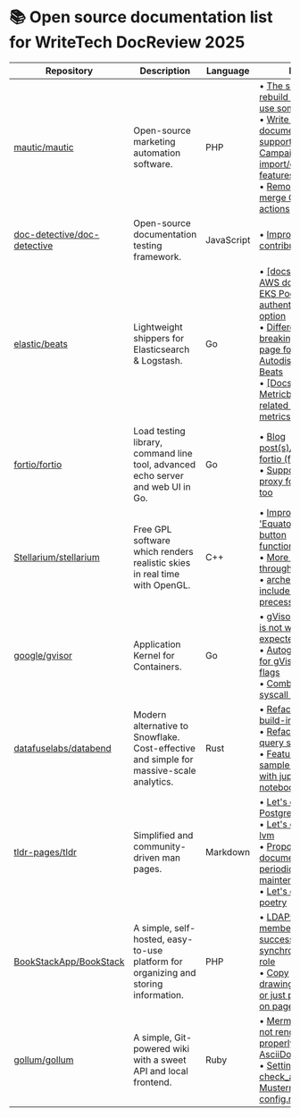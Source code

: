 # 📚 Open source documentation list for WriteTech DocReview 2025

| **Repository**                               | **Description**                        | **Language**                       | **Issues**                      |
|----------------------------------------------|----------------------------------------|------------------------------------|---------------------------------|
| [mautic/mautic](https://github.com/mautic/mautic) | Open-source marketing automation software. | PHP | • [The segment rebuild tooltip could use some love](https://github.com/mautic/mautic/issues/15478)<br> • [Write the documentation to support the Campaign import/export features](https://github.com/mautic/developer-documentation-new/issues/239)<br> • [Remove auto-merge GitHub actions](https://github.com/mautic/developer-documentation-new/issues/179) |
| [doc-detective/doc-detective](https://github.com/doc-detective/doc-detective) | Open-source documentation testing framework. | JavaScript | • [Improve contributor's guide](https://github.com/doc-detective/doc-detective/issues/67)|
| [elastic/beats](https://github.com/elastic/beats) | Lightweight shippers for Elasticsearch & Logstash. | Go | • [[docs] Update AWS docs to include EKS Pod Identity as authentication option](https://github.com/elastic/beats/issues/41775)<br> • [Differences in the breaking change page for Kubernetes Autodiscover of all Beats](https://github.com/elastic/beats/issues/41599)<br> • [[Docs] Document Metricbeat limitation related to some metrics](https://github.com/elastic/beats/issues/37556) |
| [fortio/fortio](https://github.com/fortio/fortio) | Load testing library, command line tool, advanced echo server and web UI in Go. | Go | • [Blog post(s)/article about fortio (features)](https://github.com/fortio/fortio/issues/266)<br> • [Support HTTP proxy for fast client too](https://github.com/fortio/fortio/issues/318) |
| [Stellarium/stellarium](https://github.com/Stellarium/stellarium) | Free GPL software which renders realistic skies in real time with OpenGL. | C++ | • [Improve 'Equatorial Grid [E]' button functionality/labeling](https://github.com/Stellarium/stellarium/issues/4091)<br> • [More time-steps through GUI](https://github.com/Stellarium/stellarium/issues/4219)<br> • [archeo plugin: include limits of precession area](https://github.com/Stellarium/stellarium/issues/4185) |
| [google/gvisor](https://github.com/google/gvisor) | Application Kernel for Containers. | Go | • [gVisor CNI tutorial is not working as expected](https://github.com/google/gvisor/issues/10750)<br> • [Autogenerate docs for gVisor global flags](https://github.com/google/gvisor/issues/3809)<br> • [Combine similar syscall tests](https://github.com/google/gvisor/issues/1640) |
| [datafuselabs/databend](https://github.com/datafuselabs/databend) | Modern alternative to Snowflake. Cost-effective and simple for massive-scale analytics. | Rust | • [Refactor: Try using build-info](https://github.com/datafuselabs/databend/issues/9874)<br> • [Refactor: improve query spill](https://github.com/databendlabs/databend/issues/17997)<br> • [Feature: add sample directory with jupyter notebook](https://github.com/databendlabs/databend/issues/17460) |
| [tldr-pages/tldr](https://github.com/tldr-pages/tldr) | Simplified and community-driven man pages. | Markdown | • [Let's document: PostgreSQL](https://github.com/tldr-pages/tldr/issues/18027)<br> • [Let's document: lvm](https://github.com/tldr-pages/tldr/issues/17782)<br> • [Proposal: document all periodic maintenance tasks](https://github.com/tldr-pages/tldr/issues/12291)<br> • [Let's document: poetry](https://github.com/tldr-pages/tldr/issues/18042) |
| [BookStackApp/BookStack](https://github.com/BookStackApp/BookStack) | A simple, self-hosted, easy-to-use platform for organizing and storing information. | PHP | • [LDAP: the group members were not successfully synchronized to the role](https://github.com/BookStackApp/BookStack/issues/5735)<br> • [Copy drawing/image files or just permissions on page copy](https://github.com/BookStackApp/BookStack/issues/5736) |
| [gollum/gollum](https://github.com/gollum/gollum) | A simple, Git-powered wiki with a sweet API and local frontend. | Ruby | • [Mermaid Diagram not rendered properly for AsciiDoc docs](https://github.com/gollum/gollum/issues/2104)<br> • [Setting check_anchors for Mustermann in config.rb](https://github.com/gollum/gollum/issues/2097)|